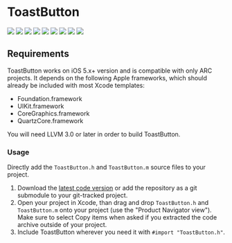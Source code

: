 ToastButton
===========

[![](http://dl.dropbox.com/s/3hnm4c4cv9cqf5j/ToastButton001-thumb.png)](http://dl.dropbox.com/s/w8v4majnkj5gqsi/ToastButton001.png)
[![](http://dl.dropbox.com/s/p491m2wwtz6ialh/ToastButton002-thumb.png)](http://dl.dropbox.com/s/4rbwdppyisw4m75/ToastButton002.png)
[![](http://dl.dropbox.com/s/xe2ga0h8ur9jxg5/ToastButton003-thumb.png)](http://dl.dropbox.com/s/animij0ekjxj0wj/ToastButton003.png)
[![](http://dl.dropbox.com/s/nlgygyetwwtvgfm/ToastButton004-thumb.png)](http://dl.dropbox.com/s/g33bj7c12m299ad/ToastButton004.png)
[![](http://dl.dropbox.com/s/hn2wfn297tumm1n/ToastButton005-thumb.png)](http://dl.dropbox.com/s/bgsp6gz6mi0kjdn/ToastButton005.png)
[![](http://dl.dropbox.com/s/grjvhek5mmkzbr7/ToastButton006-thumb.png)](http://dl.dropbox.com/s/74eptaupxckufuz/ToastButton006.png)
[![](http://dl.dropbox.com/s/j83nea6morgygl5/ToastButton007-thumb.png)](http://dl.dropbox.com/s/dey1uw0kr2u5zbc/ToastButton007.png)
[![](http://dl.dropbox.com/s/4jf1gmde3rs1m8n/ToastButton008-thumb.png)](http://dl.dropbox.com/s/t4p5zxdz3f580x7/ToastButton008.png)
[![](http://dl.dropbox.com/s/rmrvbdwh81bj0i1/ToastButton009-thumb.png)](http://dl.dropbox.com/s/ozv0kgazgbcb1eo/ToastButton009.png)

## Requirements

ToastButton works on iOS 5.x+ version and is compatible with only ARC projects. It depends on the following Apple frameworks, which should already be included with most Xcode templates:

* Foundation.framework
* UIKit.framework
* CoreGraphics.framework
* QuartzCore.framework

You will need LLVM 3.0 or later in order to build ToastButton. 

### Usage

Directly add the `ToastButton.h` and `ToastButton.m` source files to your project.

1. Download the [latest code version](https://github.com/carlWattpad/ToastButton/archive/master.zip) or add the repository as a git submodule to your git-tracked project. 
2. Open your project in Xcode, than drag and drop `ToastButton.h` and `ToastButton.m` onto your project (use the "Product Navigator view"). Make sure to select Copy items when asked if you extracted the code archive outside of your project. 
3. Include ToastButton wherever you need it with `#import "ToastButton.h"`.
